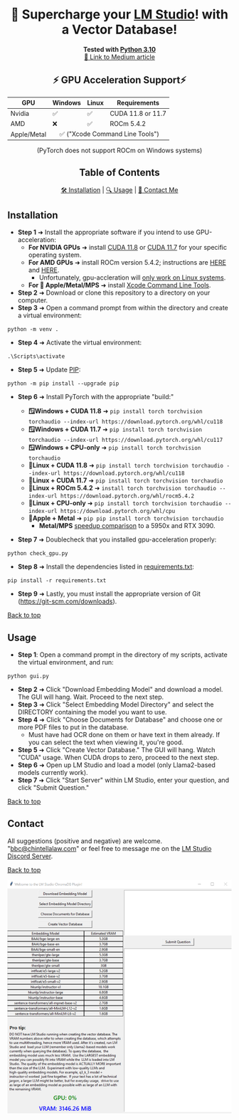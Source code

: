 <a name="top"></a>

<div align="center">
  <h1>🚀 Supercharge your <a href="https://lmstudio.ai/">LM Studio</a>! with a Vector Database!</h1>
</div>

<div align="center">
  <strong>Tested with <a href="https://www.python.org/downloads/release/python-31011/">Python 3.10</a></strong>
</div>

<div align="center">
  <a href="https://medium.com/@vici0549/chromadb-plugin-for-lm-studio-5b3e2097154f">📖 Link to Medium article</a>
</div>

<!-- GPU Acceleration Support Table -->

<div align="center">
  <h2>⚡ GPU Acceleration Support⚡</h2>
  <table>
    <thead>
      <tr>
        <th>GPU</th>
        <th>Windows</th>
        <th>Linux</th>
        <th>Requirements</th>
      </tr>
    </thead>
    <tbody>
      <tr>
        <td>Nvidia</td>
        <td>✅</td>
        <td>✅</td>
        <td>CUDA 11.8 or 11.7</td>
      </tr>
      <tr>
        <td>AMD</td>
        <td>❌</td>
        <td>✅</td>
        <td>ROCm 5.4.2</td>
      </tr>
      <tr>
        <td>Apple/Metal</td>
        <td colspan="3" align="center"> ✅ ("Xcode Command Line Tools")</td>
      </tr>
    </tbody>
  </table>
</div>

<!-- Table of Contents -->
<div align="center"> (PyTorch does not support ROCm on Windows systems)</div>
<div align="center">
  <h2>Table of Contents</h2>
</div>

<div align="center">
  <a href="#installation">🛠️ Installation</a> | 
  <a href="#usage">🔍 Usage</a> | 
  <a href="#contact">💌 Contact Me</a>
</div>

## Installation

* **Step 1** ➜ Install the appropriate software if you intend to use GPU-acceleration:
  * **For NVIDIA GPUs** ➜ install [CUDA 11.8](https://developer.nvidia.com/cuda-11-8-0-download-archive) or [CUDA 11.7](https://developer.nvidia.com/cuda-11-7-0-download-archive) for your specific operating system.
  * **For AMD GPUs** ➜ install ROCm version 5.4.2; instructions are [HERE](https://rocmdocs.amd.com/en/latest/deploy/linux/quick_start.html) and [HERE](https://rocmdocs.amd.com/en/latest/deploy/linux/index.html).
    * Unfortunately, gpu-accleration will [only work on Linux systems](https://github.com/RadeonOpenCompute/ROCm/blob/develop/docs/rocm.md).  
  * **For 🍎 Apple/Metal/MPS** ➜ install [Xcode Command Line Tools](https://www.makeuseof.com/install-xcode-command-line-tools/).
* **Step 2** ➜ Download or clone this repository to a directory on your computer.
* **Step 3** ➜ Open a command prompt from within the directory and create a virtual environment:
```
python -m venv .
```
* **Step 4** ➜ Activate the virtual environment:
```
.\Scripts\activate
```
* **Step 5** ➜ Update [PIP](https://pip.pypa.io/en/stable/index.html):
```
python -m pip install --upgrade pip
```
* **Step 6** ➜ Install PyTorch with the appropriate "build:"

  * **🪟Windows + CUDA 11.8** ➜ ```pip install torch torchvision torchaudio --index-url https://download.pytorch.org/whl/cu118```
  * **🪟Windows + CUDA 11.7** ➜ ```pip install torch torchvision torchaudio --index-url https://download.pytorch.org/whl/cu117```
  * **🪟Windows + CPU-only** ➜ ```pip install torch torchvision torchaudio```
  * **🐧Linux + CUDA 11.8** ➜ ```pip install torch torchvision torchaudio --index-url https://download.pytorch.org/whl/cu118```
  * **🐧Linux + CUDA 11.7** ➜ ```pip install torch torchvision torchaudio```
  * **🐧Linux + ROCm 5.4.2** ➜ ```install torch torchvision torchaudio --index-url https://download.pytorch.org/whl/rocm5.4.2```
  * **🐧Linux + CPU-only** ➜ ```pip install torch torchvision torchaudio --index-url https://download.pytorch.org/whl/cpu```
  * **🍎Apple + Metal** ➜ ```pip pip install torch torchvision torchaudio```
    * **Metal/MPS** [speedup comparison](https://explosion.ai/blog/metal-performance-shaders) to a 5950x and RTX 3090.

* **Step 7** ➜ Doublecheck that you installed gpu-acceleration properly:
```
python check_gpu.py
```

* **Step 8** ➜ Install the dependencies listed in [requirements.txt](https://github.com/MicrosoftDocs/visualstudio-docs/blob/main/docs/python/managing-required-packages-with-requirements-txt.md):
```
pip install -r requirements.txt
```
* **Step 9** ➜ Lastly, you must install the appropriate version of Git (https://git-scm.com/downloads).

[Back to top](#top)

## Usage

* **Step 1**: Open a command prompt in the directory of my scripts, activate the virtual environment, and run:
```
python gui.py
```
* **Step 2** ➜ Click "Download Embedding Model" and download a model. The GUI will hang. Wait.  Proceed to the next step.
* **Step 3** ➜ Click "Select Embedding Model Directory" and select the DIRECTORY containing the model you want to use.
* **Step 4** ➜ Click "Choose Documents for Database" and choose one or more PDF files to put in the database.
  * Must have had OCR done on them or have text in them already. If you can select the text when viewing it, you're good.
* **Step 5** ➜ Click "Create Vector Database." The GUI will hang. Watch "CUDA" usage. When CUDA drops to zero, proceed to the next step.
* **Step 6** ➜ Open up LM Studio and load a model (only Llama2-based models currently work).
* **Step 7** ➜ Click "Start Server" within LM Studio, enter your question, and click "Submit Question."


[Back to top](#top)

## Contact

All suggestions (positive and negative) are welcome.  "bbc@chintellalaw.com" or feel free to message me on the [LM Studio Discord Server](https://discord.gg/aPQfnNkxGC).

[Back to top](#top)

<div align="center">
  <img src="https://github.com/BBC-Esq/ChromaDB-Plugin-for-LM-Studio/raw/main/example.png" alt="Example Image">
</div>

